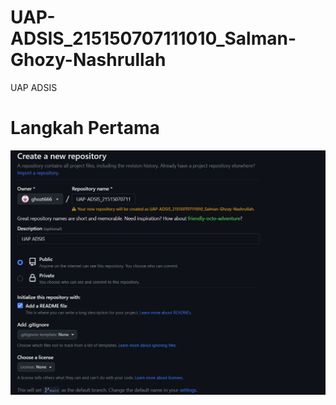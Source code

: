 # UAP-ADSIS_215150707111010_Salman-Ghozy-Nashrullah
UAP ADSIS

<h1>Langkah Pertama</h1>
<img src="1.png">
